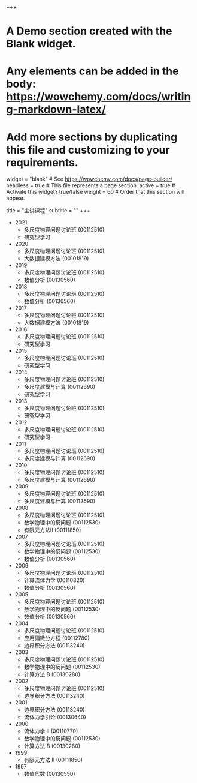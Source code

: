 +++
# A Demo section created with the Blank widget.
# Any elements can be added in the body: https://wowchemy.com/docs/writing-markdown-latex/
# Add more sections by duplicating this file and customizing to your requirements.

widget = "blank"  # See https://wowchemy.com/docs/page-builder/
headless = true  # This file represents a page section.
active = true  # Activate this widget? true/false
weight = 60  # Order that this section will appear.

title = "主讲课程"
subtitle = ""
+++
- 2021
    - 多尺度物理问题讨论班 (00112510)
    - 研究型学习 
- 2020
    - 多尺度物理问题讨论班 (00112510)
    - 大数据建模方法 (00101819)
- 2019
    - 多尺度物理问题讨论班 (00112510)
    - 数值分析 (00130560)
- 2018
    - 多尺度物理问题讨论班 (00112510)
    - 数值分析 (00130560)
- 2017
    - 多尺度物理问题讨论班 (00112510)
    - 大数据建模方法 (00101819)
- 2016
    - 多尺度物理问题讨论班 (00112510)
    - 研究型学习 
- 2015
    - 多尺度物理问题讨论班 (00112510)
    - 研究型学习 
- 2014
    - 多尺度物理问题讨论班 (00112510)
    - 多尺度建模与计算 (00112690)
    - 研究型学习 
- 2013
    - 多尺度物理问题讨论班 (00112510)
    - 研究型学习 
- 2012
    - 多尺度物理问题讨论班 (00112510)
    - 研究型学习 
- 2011
    - 多尺度物理问题讨论班 (00112510)
    - 多尺度建模与计算 (00112690)
- 2010
    - 多尺度物理问题讨论班 (00112510)
    - 多尺度建模与计算 (00112690)
- 2009
    - 多尺度物理问题讨论班 (00112510)
    - 多尺度建模与计算 (00112690)
- 2008
    - 多尺度物理问题讨论班 (00112510)
    - 数学物理中的反问题 (00112530)
    - 有限元方法Ⅱ (00111850)
- 2007
    - 多尺度物理问题讨论班 (00112510)
    - 数学物理中的反问题 (00112530)
    - 数值分析 (00130560)
- 2006
    - 多尺度物理问题讨论班 (00112510)
    - 计算流体力学 (00110820)
    - 数值分析 (00130560)
- 2005
    - 多尺度物理问题讨论班 (00112510)
    - 数学物理中的反问题 (00112530)
    - 数值分析 (00130560)
- 2004
    - 多尺度物理问题讨论班 (00112510)
    - 应用偏微分方程 (00112780)
    - 边界积分方法 (00113240)
- 2003
    - 多尺度物理问题讨论班 (00112510)
    - 数学物理中的反问题 (00112530)
    - 计算方法 B (00130280)
- 2002
    - 多尺度物理问题讨论班 (00112510)
    - 边界积分方法 (00113240)
- 2001
    - 边界积分方法 (00113240)
    - 流体力学引论 (00130640)
- 2000
    - 流体力学 II (00110770)
    - 数学物理中的反问题 (00112530)
    - 计算方法 B (00130280)
- 1999
    - 有限元方法 II (00111850)
- 1997
    - 数值代数 (00130550)